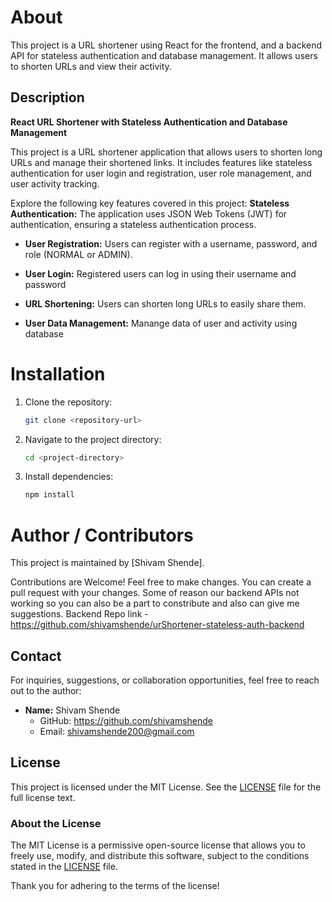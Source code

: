 # About

This project is a URL shortener using React for the frontend, and a backend API for stateless authentication and database management. It allows users to shorten URLs and view their activity.

## Description

**React URL Shortener with Stateless Authentication and Database Management**

This project is a URL shortener application that allows users to shorten long URLs and manage their shortened links. It includes features like stateless authentication for user login and registration, user role management, and user activity tracking.

Explore the following key features covered in this project:
**Stateless Authentication:** The application uses JSON Web Tokens (JWT) for authentication, ensuring a stateless authentication process.

- **User Registration:** Users can register with a username, password, and role (NORMAL or ADMIN).

- **User Login:** Registered users can log in using their username and password

- **URL Shortening:** Users can shorten long URLs to easily share them.

- **User Data Management:** Manange data of user and activity using database

# Installation

1. Clone the repository:

   ```bash
   git clone <repository-url>

2. Navigate to the project directory:

   ```bash
   cd <project-directory>

3. Install dependencies:

   ```bash
   npm install

# Author / Contributors

This project is maintained by [Shivam Shende].

Contributions are Welcome! Feel free to make changes. You can create a pull request with your changes.
Some of reason our backend APIs not working so you can also be a part to constribute and also can give me suggestions. Backend Repo link - https://github.com/shivamshende/urShortener-stateless-auth-backend

## Contact

For inquiries, suggestions, or collaboration opportunities, feel free to reach out to the author:

- **Name:** Shivam Shende
  - GitHub: https://github.com/shivamshende
  - Email: shivamshende200@gmail.com

## License

This project is licensed under the MIT License. See the [LICENSE](LICENSE) file for the full license text.

### About the License

The MIT License is a permissive open-source license that allows you to freely use, modify, and distribute this software, subject to the conditions stated in the [LICENSE](LICENSE) file.

Thank you for adhering to the terms of the license!